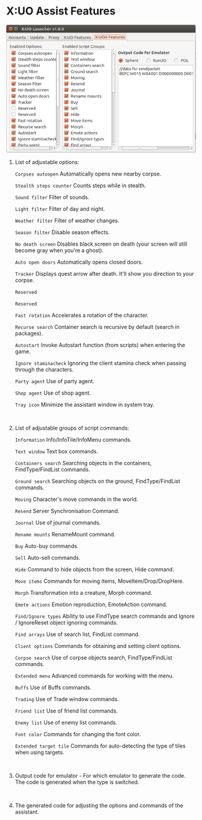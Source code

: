 # X:UO Assist Features

![xuoafeatures](/docs/img/launcher6.png)

1. List of adjustable options:

    `Corpses autoopen` Automatically opens new nearby corpse.

    `Stealth steps counter` Counts steps while in stealth.

    `Sound filter` Filter of sounds.

    `Light filter` Filter of day and night.

    `Weather filter` Filter of weather changes.

    `Season filter` Disable season effects.

    `No death screen` Disables black screen on death (your screen will still become gray when you're a ghost).

    `Auto open doors` Automatically opens closed doors.

    `Tracker` Displays quest arrow after death. It'll show you direction to your corpse.

    `Reserved`

    `Reserved`

    `Fast rotation` Accelerates a rotation of the character.

    `Recurse search` Container search is recursive by default (search in packages).

    `Autostart` Invoke Autostart function (from scripts) when entering the game.

    `Ignore staminacheck` Ignoring the client stamina check when passing through the characters.

    `Party agent` Use of party agent.

    `Shop agent` Use of shop agent.

    `Tray icon` Minimize the assistant window in system tray.

</br>

2. List of adjustable groups of script commands:

    `Information` Info/InfoTile/InfoMenu commands.

    `Text window` Text box commands.

    `Containers search` Searching objects in the containers, FindType/FindList commands.

    `Ground search` Searching objects on the ground, FindType/FindList commands.

    `Moving` Character's move commands in the world.

    `Resend` Server Synchronisation Command.

    `Journal` Use of journal commands.

    `Rename mounts` RenameMount command.

    `Buy` Auto-buy commands.

    `Sell` Auto-sell commands.

    `Hide` Command to hide objects from the screen, Hide command.

    `Move items` Commands for moving items, MoveItem/Drop/DropHere.

    `Morph` Transformation into a creature, Morph command.

    `Emote actions` Emotion reproduction, EmoteAction command.

    `Find/Ignore types` Ability to use FindType search commands and Ignore / IgnoreReset object ignoring commands.

    `Find arrays` Use of search list, FindList command.

    `Client options` Commands for obtaining and setting client options.

    `Corpse search` Use of corpse objects search, FindType/FindList commands.

    `Extended menu` Advanced commands for working with the menu.

    `Buffs` Use of Buffs commands.

    `Trading` Use of Trade window commands.

    `Friend list` Use of friend list commands.

    `Enemy list` Use of enemy list commands.

    `Font color` Commands for changing the font color.

    `Extended target tile` Commands for auto-detecting the type of tiles when using targets.

</br>

3. Output code for emulator - For which emulator to generate the code. The code is generated when the type is switched.

</br>

4. The generated code for adjusting the options and commands of the assistant.
